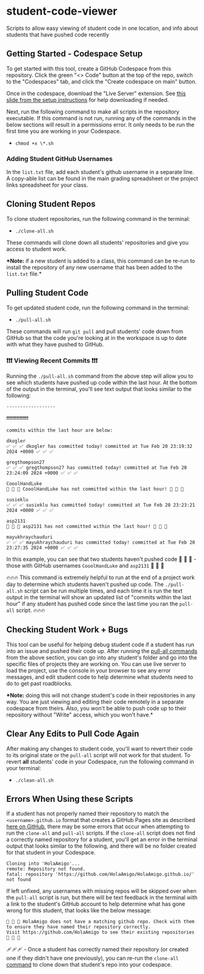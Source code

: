# student-code-viewer

Scripts to allow easy viewing of student code in one location, and info about students that have pushed code recently

## Getting Started - Codespace Setup

To get started with this tool, create a GitHub Codespace from this repository. Click the green "<> Code" button at the top of the repo, switch to the "Codespaces" tab, and click the "Create codespace on main" button.

Once in the codespace, download the "Live Server" extension. See [this slide from the setup instructions](https://docs.google.com/presentation/d/1USzVPXUQK6IWOHWi8r8_Yj0rJ8gxzvjT2mo2X27KKaU/edit#slide=id.g2a825dd5b6a_0_558) for help downloading if needed.

Next, run the following command to make all scripts in the repository executable. If this command is not run, running any of the commands in the below sections will result in a permissions error. It only needs to be run the first time you are working in your Codespace.

- `chmod +x \*.sh`

### Adding Student GitHub Usernames

In the `list.txt` file, add each student's github username in a separate line. A copy-able list can be found in the main grading spreadsheet or the project links spreadsheet for your class.

## Cloning Student Repos

To clone student repositories, run the following command in the terminal:

- `./clone-all.sh`

These commands will clone down all students' repositories and give you access to student work.

**\*Note:** if a new student is added to a class, this command can be re-run to install the repository of any new username that has been added to the `list.txt` file.\*

## Pulling Student Code

To get updated student code, run the following command in the terminal:

- `./pull-all.sh`

These commands will run `git pull` and pull students' code down from GitHub so that the code you're looking at in the workspace is up to date with what they have pushed to GitHub.

### ❗❗❗ Viewing Recent Commits ❗❗❗

Running the `./pull-all.sh` command from the above step will allow you to see which students have pushed up code within the last hour. At the bottom of the output in the terminal, you'll see text output that looks similar to the following:

```
------------------

❗❗❗❗❗❗❗❗❗❗❗❗❗❗❗

commits within the last hour are below:

dkogler
✅ ✅ ✅ dkogler has committed today! committed at Tue Feb 20 23:19:32 2024 +0000 ✅ ✅ ✅

gregthompson27
✅ ✅ ✅ gregthompson27 has committed today! committed at Tue Feb 20 23:24:09 2024 +0000 ✅ ✅ ✅

CooolHandLuke
🚧 🚧 🚧 CooolHandLuke has not committed within the last hour! 🚧 🚧 🚧

susieklu
✅ ✅ ✅ susieklu has committed today! committed at Tue Feb 20 23:23:21 2024 +0000 ✅ ✅ ✅

asp2131
🚧 🚧 🚧 asp2131 has not committed within the last hour! 🚧 🚧 🚧

mayukhraychauduri
✅ ✅ ✅ mayukhraychauduri has committed today! committed at Tue Feb 20 23:27:35 2024 +0000 ✅ ✅ ✅
```

In this example, you can see that two students haven't pushed code 🚧 🚧 🚧 - those with GitHub usernames `CooolHandLuke` and `asp2131` 🚧 🚧 🚧

🔥🔥🔥 This command is extremely helpful to run at the end of a project work day to determine which students haven't pushed up code. The `./pull-all.sh` script can be run multiple times, and each time it is run the text output in the terminal will show an updated list of "commits within the last hour" if any student has pushed code since the last time you ran the `pull-all` script. 🔥🔥🔥

## Checking Student Work + Bugs

This tool can be useful for helping debug student code if a student has run into an issue and pushed their code up. After running the [pull-all commands](#pulling-student-code) from the above section, you can go into any student's folder and go into the specific files of projects they are working on. You can use live server to load the project, use the console in your browser to see any error messages, and edit student code to help determine what students need to do to get past roadblocks.

**\*Note:** doing this will not change student's code in their repositories in any way. You are just viewing and editing their code remotely in a separate codespace from theirs. Also, you won't be able to push code up to their repository without "Write" access, which you won't have.\*

## Clear Any Edits to Pull Code Again

After making any changes to student code, you'll want to revert their code to its original state or the `pull-all` script will not work for that student. To revert **all** students' code in your Codespace, run the following command in your terminal:

- `./clean-all.sh`

## Errors When Using these Scripts

If a student has not properly named their repository to match the `<username>.github.io` format that creates a GitHub Pages site as described [here on GitHub](https://pages.github.com/), there may be some errors that occur when attempting to run the `clone-all` and `pull-all` scripts. If the `clone-all` script does not find a correctly named repository for a student, you'll get an error in the terminal output that looks similar to the following, and there will be no folder created for that student in your Codespace.

```
Cloning into 'HolaAmigo'...
remote: Repository not found.
fatal: repository 'https://github.com/HolaAmigo/HolaAmigo.github.io/' not found
```

If left unfixed, any usernames with missing repos will be skipped over when the `pull-all` script is run, but there will be text feedback in the terminal with a link to the student's GitHub account to help determine what has gone wrong for this student, that looks like the below message:

```
🚩 🚩 🚩 HolaAmigo does not have a matching github repo. Check with them to ensure they have named their repository correctly.
Visit https://github.com/HolaAmigo to see their existing repositories 🚩 🚩 🚩
```

🩹🩹🩹 - Once a student has correctly named their repository (or created one if they didn't have one previously), you can re-run the `clone-all` [command](#cloning-student-repos) to clone down that student's repo into your codespace.
